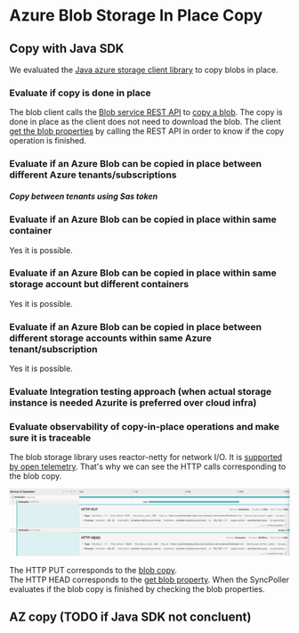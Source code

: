 # Azure Blob Storage In Place Copy

## Copy with Java SDK

We evaluated the [Java azure storage client library](https://docs.microsoft.com/en-us/java/api/overview/azure/storage-blob-readme?view=azure-java-stable) to copy blobs in place.

### Evaluate if copy is done in place

The blob client calls the [Blob service REST API](https://docs.microsoft.com/en-us/rest/api/storageservices/blob-service-rest-api) to [copy a blob](https://docs.microsoft.com/en-us/rest/api/storageservices/copy-blob-from-url).
The copy is done in place as the client does not need to download the blob.
The client [get the blob properties](https://docs.microsoft.com/en-us/rest/api/storageservices/get-blob-properties) by calling the REST API in order to know if the copy operation is finished.

### Evaluate if an Azure Blob can be copied in place between different Azure tenants/subscriptions

##### Copy between tenants using Sas token

### Evaluate if an Azure Blob can be copied in place within same container

Yes it is possible.

### Evaluate if an Azure Blob can be copied in place within same storage account but different containers

Yes it is possible.

### Evaluate if an Azure Blob can be copied in place between different storage accounts within same Azure tenant/subscription

Yes it is possible.

### Evaluate Integration testing approach (when actual storage instance is needed Azurite is preferred over cloud infra)

### Evaluate observability of copy-in-place operations and make sure it is traceable

The blob storage library uses reactor-netty for network I/O. It is [supported by open telemetry](https://github.com/open-telemetry/opentelemetry-java-instrumentation/tree/022914139e0d7156e98efca382397663ed247bde/instrumentation/reactor/reactor-netty).
That's why we can see the HTTP calls corresponding to the blob copy.

![Jaeger screenshot blob copy](./jaeger-blob-copy.png)

The HTTP PUT corresponds to the [blob copy](https://docs.microsoft.com/en-us/rest/api/storageservices/copy-blob-from-url).  
The HTTP HEAD corresponds to the [get blob property](https://docs.microsoft.com/en-us/rest/api/storageservices/get-blob-properties). When the SyncPoller evaluates if the blob copy is finished by checking the blob properties.

## AZ copy (TODO if Java SDK not concluent)
